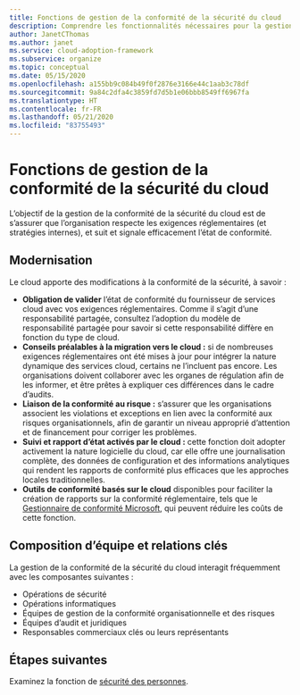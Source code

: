 ```yaml
---
title: Fonctions de gestion de la conformité de la sécurité du cloud
description: Comprendre les fonctionnalités nécessaires pour la gestion de la conformité de la sécurité du cloud.
author: JanetCThomas
ms.author: janet
ms.service: cloud-adoption-framework
ms.subservice: organize
ms.topic: conceptual
ms.date: 05/15/2020
ms.openlocfilehash: a155bb9c084b49f0f2876e3166e44c1aab3c78df
ms.sourcegitcommit: 9a84c2dfa4c3859fd7d5b1e06bbb8549ff6967fa
ms.translationtype: HT
ms.contentlocale: fr-FR
ms.lasthandoff: 05/21/2020
ms.locfileid: "83755493"
---
```

# <a name="cloud-security-compliance-management-functions"></a>Fonctions de gestion de la conformité de la sécurité du cloud

L’objectif de la gestion de la conformité de la sécurité du cloud est de s’assurer que l’organisation respecte les exigences réglementaires (et stratégies internes), et suit et signale efficacement l’état de conformité.

## <a name="modernization"></a>Modernisation

Le cloud apporte des modifications à la conformité de la sécurité, à savoir :

- **Obligation de valider** l’état de conformité du fournisseur de services cloud avec vos exigences réglementaires. Comme il s’agit d’une responsabilité partagée, consultez l’adoption du modèle de responsabilité partagée pour savoir si cette responsabilité diffère en fonction du type de cloud.
- **Conseils préalables à la migration vers le cloud :** si de nombreuses exigences réglementaires ont été mises à jour pour intégrer la nature dynamique des services cloud, certains ne l’incluent pas encore. Les organisations doivent collaborer avec les organes de régulation afin de les informer, et être prêtes à expliquer ces différences dans le cadre d’audits.
- **Liaison de la conformité au risque :** s’assurer que les organisations associent les violations et exceptions en lien avec la conformité aux risques organisationnels, afin de garantir un niveau approprié d’attention et de financement pour corriger les problèmes.
- **Suivi et rapport d’état activés par le cloud :** cette fonction doit adopter activement la nature logicielle du cloud, car elle offre une journalisation complète, des données de configuration et des informations analytiques qui rendent les rapports de conformité plus efficaces que les approches locales traditionnelles.
- **Outils de conformité basés sur le cloud** disponibles pour faciliter la création de rapports sur la conformité réglementaire, tels que le [Gestionnaire de conformité Microsoft](https://docs.microsoft.com/microsoft-365/compliance/compliance-manager-overview), qui peuvent réduire les coûts de cette fonction.

## <a name="team-composition-and-key-relationships"></a>Composition d’équipe et relations clés

La gestion de la conformité de la sécurité du cloud interagit fréquemment avec les composantes suivantes :

- Opérations de sécurité
- Opérations informatiques
- Équipes de gestion de la conformité organisationnelle et des risques
- Équipes d’audit et juridiques
- Responsables commerciaux clés ou leurs représentants

## <a name="next-steps"></a>Étapes suivantes

Examinez la fonction de [sécurité des personnes](./cloud-security-people.md).
